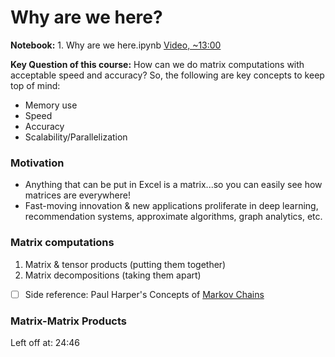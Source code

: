 # Why are we here?

**Notebook:** 1. Why are we here.ipynb
[Video, ~13:00](https://www.youtube.com/watch?v=8iGzBMboA0I&index=1&list=PLtmWHNX-gukIc92m1K0P6bIOnZb-mg0hY)

**Key Question of this course:** How can we do matrix computations with acceptable speed and accuracy? So, the following are key concepts to keep top of mind:
* Memory use
* Speed
* Accuracy
* Scalability/Parallelization

### Motivation
* Anything that can be put in Excel is a matrix...so you can easily see how matrices are everywhere!
* Fast-moving innovation & new applications proliferate in deep learning, recommendation systems, approximate algorithms, graph analytics, etc.

### Matrix computations
1. Matrix & tensor products (putting them together)
2. Matrix decompositions (taking them apart)

- [ ] Side reference: Paul Harper's Concepts of [Markov Chains](https://www.youtube.com/watch?v=0Il-y_WLTo4)

### Matrix-Matrix Products
Left off at: 24:46